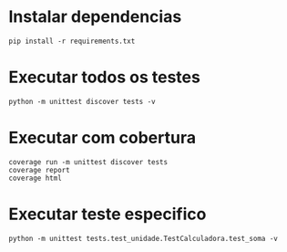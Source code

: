 # Instalar dependencias

```
pip install -r requirements.txt
```

# Executar todos os testes

```
python -m unittest discover tests -v
```

# Executar com cobertura

```
coverage run -m unittest discover tests
coverage report
coverage html
```

# Executar teste especifico

```
python -m unittest tests.test_unidade.TestCalculadora.test_soma -v
```
